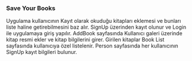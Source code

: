 
### Save Your Books 
 Uygulama kullanıcının Kayıt olarak okuduğu kitapları eklemesi ve bunları liste haline getirebilmesini baz alır.
 SignUp üzerinden kayıt olunur ve Login ile uygulamaya giriş yapılır. AddBook sayfasında Kullanıcı galeri üzerinde kitap resmi ekler ve kitap bilgilerini girer. Girilen kitaplar Book List sayfasında kullanıcıya özel listelenir. Person sayfasında her kullanıcının SignUp kayıt bilgileri bulunur.

